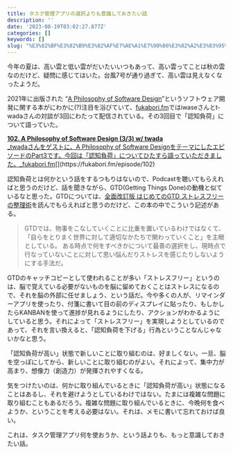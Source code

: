 ```yaml
---
title: タスク管理アプリの選択よりも意識しておきたい話
description: ''
date: '2023-08-19T03:02:27.877Z'
categories: []
keywords: []
slug: "%E3%82%BF%E3%82%B9%E3%82%AF%E7%AE%A1%E7%90%86%E3%82%A2%E3%83%95%E3%82%9A%E3%83%AA%E3%81%AE%E9%81%B8%E6%8A%9E%E3%82%88%E3%82%8A%E3%82%82%E6%84%8F%E8..."
---
```

今年の夏は、高い雲と低い雲がだいたいいつもあって、高い雲ってことは秋の雲なのだけど、疑問に感じてはいた。台風7号が通り過ぎて、高い雲は見えなくなったようだ。

2021年に出版された “[A Philosophy of Software Design](https://amzn.asia/d/3qQ7LIv)”というソフトウェア開発に関する本がにわかに(?)注目を浴びていて、[fukabori.fm](https://fukabori.fm)ではiwaseさんとt-wadaさんの対談が3回にわたって配信されている。その3回目で「認知負荷」について語っていた。

[**102\. A Philosophy of Software Design (3/3) w/ twada**  
_twadaさんをゲストに、A Philosophy of Software DesignをテーマにしたエピソードのPart3です。今回は「認知負荷」についてひたすら語っていただきました。_fukabori.fm](https://fukabori.fm/episode/102 "https://fukabori.fm/episode/102")[](https://fukabori.fm/episode/102)

認知負荷とは何かという話をするつもりはないので、Podcastを聴いてもらえればと思うのだけど、話を聞きながら、GTD(Getting Things Done)の動機と似ているなと思った。GTDについては、[全面改訂版 はじめてのGTD ストレスフリーの整理術](https://amzn.asia/d/aHBavFG)を読んでもらえればと思うのだけど、この本の中でこういう記述がある。

> GTDでは、物事をこなしていくことに比重を置いているわけではなくて、「自らをとりまく世界に対して適切なかたちで関わっていくこと」を主眼としている。 ある時点で何をすべきかについて最善の選択をし、現時点で行なっていないことに対して思い悩んだりストレスを感じたりしないようにする手法だ。

GTDのキャッチコピーとして使われることが多い「ストレスフリー」というのは、脳で覚えている必要がないものを脳に留めておくことはストレスになるので、それを脳の外部に任せましょう、という話だ。今や多くの人が、リマインダーアプリを使ったり、付箋に書いて目の前のディスプレイに貼ったり、もしかしたらKANBANを使って進捗が見れるようにしたり、アクションがわかるようにしていると思う。それによって「ストレスフリー」を実現しようとしているのであって、それを言い換えると、「認知負荷を下げる」行為ということなんじゃないかなと思う。

「認知負荷が高い」状態で新しいことに取り組むのは、好ましくない。一旦、脳を空っぽにしてから、新しいことに取り組むのがよい。それによって、集中力が高まり、想像力（創造力）が発揮されやすくなる。

気をつけたいのは、何かに取り組んでいるときに「認知負荷が高い」状態になることはあるし、それを避けようとしているわけではない。たまには複雑な問題に取り組むこともあるだろう。複雑な問題に取り組んでいるときに、今晩何を食べようか、ということを考える必要はない。それは、メモに書いて忘れておけば良い。

これは、タスク管理アプリ何を使おうか、という話よりも、もっと意識しておきたい話。